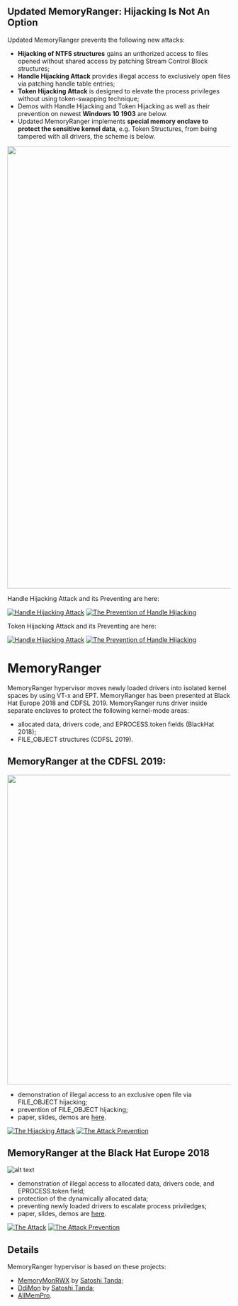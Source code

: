 ## Updated MemoryRanger: Hijacking Is Not An Option 
Updated MemoryRanger prevents the following new attacks:
* <b>Hijacking of NTFS structures</b> gains an unthorized access to files opened without shared access by patching Stream Control Block structures; 
* <b>Handle Hijacking Attack</b> provides illegal access to exclusively open files via patching handle table entries;
* <b>Token Hijacking Attack</b> is designed to elevate the process privileges without using token-swapping technique;
* Demos with Handle Hijacking and Token Hijacking as well as their prevention on newest <b>Windows 10 1903</b> are below.
* Updated MemoryRanger implements <b>special memory enclave to protect the sensitive kernel data</b>, e.g. Token Structures, from being tampered with all drivers, the scheme is below.

<img src="https://github.com/IgorKorkin/MemoryRanger/blob/master/blackhat2019_memoryranger_prevents_token_and_handle_hijacking.png" width="1000" />

Handle Hijacking Attack and its Preventing are here:

[![Handle Hijacking Attack](https://img.youtube.com/vi/lLIR5u8AzAY/mqdefault.jpg)](https://www.youtube.com/watch?v=lLIR5u8AzAY&index=1&list=PL0Aerbf3kwUKsNCeJ7wSG957BrIOweEz_) [![The Prevention of Handle Hijacking](https://img.youtube.com/vi/ZivkK9x-Hew/mqdefault.jpg)](https://www.youtube.com/watch?v=ZivkK9x-Hew&index=2&list=PL0Aerbf3kwUKsNCeJ7wSG957BrIOweEz_)

Token Hijacking Attack and its Preventing are here:

[![Handle Hijacking Attack](https://img.youtube.com/vi/pnzvgGanbtw/mqdefault.jpg)](https://www.youtube.com/watch?v=pnzvgGanbtw&index=3&list=PL0Aerbf3kwUKsNCeJ7wSG957BrIOweEz_) [![The Prevention of Handle Hijacking](https://img.youtube.com/vi/mSh2R8WMYz8/mqdefault.jpg)](https://www.youtube.com/watch?v=mSh2R8WMYz8&index=4&list=PL0Aerbf3kwUKsNCeJ7wSG957BrIOweEz_)

# MemoryRanger

MemoryRanger hypervisor moves newly loaded drivers into isolated kernel spaces by using VT-x and EPT. MemoryRanger has been presented at Black Hat Europe 2018 and CDFSL 2019. 
MemoryRanger runs driver inside separate enclaves to protect the following kernel-mode areas: 
- allocated data, drivers code, and EPROCESS.token fields (BlackHat 2018);
- FILE_OBJECT structures (CDFSL 2019).

## MemoryRanger at the CDFSL 2019:
<img src="https://github.com/IgorKorkin/MemoryRanger/blob/master/cdfsl2019_memoryranger_prevents_fileobj_hijacking.png" width="700" />

 * demonstration of illegal access to an exclusive open file via FILE_OBJECT hijacking;
 * prevention of FILE_OBJECT hijacking;
 * paper, slides, demos are [here](https://igorkorkin.blogspot.com/2019/04/memoryranger-prevents-hijacking.html).
 
[![The Hijacking Attack](https://img.youtube.com/vi/2mU85RluOSA/mqdefault.jpg)](https://www.youtube.com/watch?v=2mU85RluOSA&index=1&list=PL0Aerbf3kwUKlHszFlcIFivmslRl4xmhB) [![The Attack Prevention](https://img.youtube.com/vi/8ONmC5Do4I4/mqdefault.jpg)](https://www.youtube.com/watch?v=8ONmC5Do4I4&index=2&list=PL0Aerbf3kwUKlHszFlcIFivmslRl4xmhB)
 
## MemoryRanger at the Black Hat Europe 2018
![alt text](https://github.com/IgorKorkin/MemoryRanger/blob/master/before_and_after_memoryranger.png)
 * demonstration of illegal access to allocated data, drivers code, and EPROCESS.token field;
 * protection of the dynamically allocated data;
 * preventing newly loaded drivers to escalate process priviledges; 
 * paper, slides, demos are [here](https://igorkorkin.blogspot.com/2018/12/divide-et-impera-memoryranger-runs.html).
 
 [![The Attack](https://img.youtube.com/vi/HNxc-tjy3QA/mqdefault.jpg)](https://www.youtube.com/watch?v=HNxc-tjy3QA&index=1&list=PL0Aerbf3kwULpVhoHyjMUeUFLwnvur5iu) [![The Attack Prevention](https://img.youtube.com/vi/vrm9cgn5DsU/mqdefault.jpg)](https://www.youtube.com/watch?v=vrm9cgn5DsU&index=2&list=PL0Aerbf3kwULpVhoHyjMUeUFLwnvur5iu)


## Details
MemoryRanger hypervisor is based on these projects:
- [MemoryMonRWX](https://github.com/tandasat/MemoryMon/tree/rwe_cdfs) by [Satoshi Tanda](https://twitter.com/standa_t);
- [DdiMon](https://github.com/tandasat/DdiMon) by [Satoshi Tanda](https://twitter.com/standa_t);
- [AllMemPro](https://github.com/IgorKorkin/AllMemPro).

